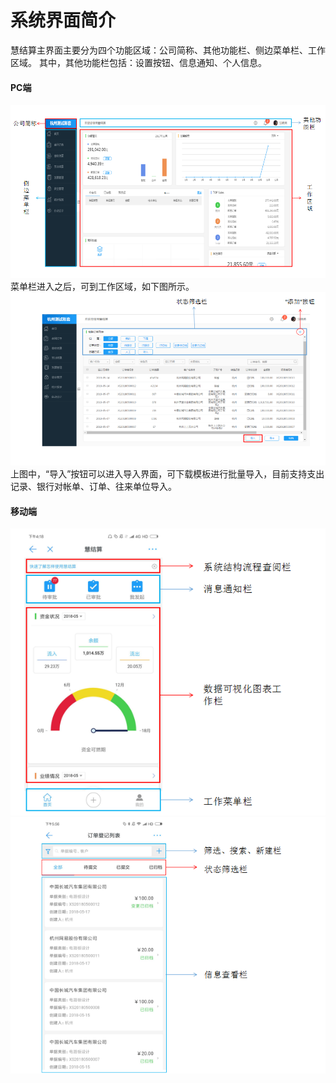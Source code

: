 # 系统界面简介
慧结算主界面主要分为四个功能区域：公司简称、其他功能栏、侧边菜单栏、工作区域。
其中，其他功能栏包括：设置按钮、信息通知、个人信息。
#### PC端
![](/assets/18.jpg)
菜单栏进入之后，可到工作区域，如下图所示。
![](/assets/20.jpg)
上图中，“导入”按钮可以进入导入界面，可下载模板进行批量导入，目前支持支出记录、银行对帐单、订单、往来单位导入。
#### 移动端
![](/assets/23.jpg)
![](/assets/25.jpg)